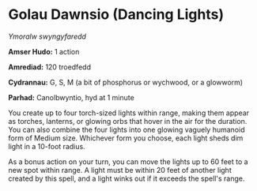 # Golau Dawnsio (Dancing Lights)

*Ymoralw swyngyfaredd*

**Amser Hudo:** 1 action

**Amrediad:** 120 troedfedd

**Cydrannau:** G, S, M (a bit of phosphorus or wychwood, or a glowworm)

**Parhad:** Canolbwyntio, hyd at 1 minute

You create up to four torch-sized lights within range, making them appear as torches, lanterns, or glowing orbs that hover in the air for the duration. You can also combine the four lights into one glowing vaguely humanoid form of Medium size. Whichever form you choose, each light sheds dim light in a 10-foot radius.

As a bonus action on your turn, you can move the lights up to 60 feet to a new spot within range. A light must be within 20 feet of another light created by this spell, and a light winks out if it exceeds the spell's range.